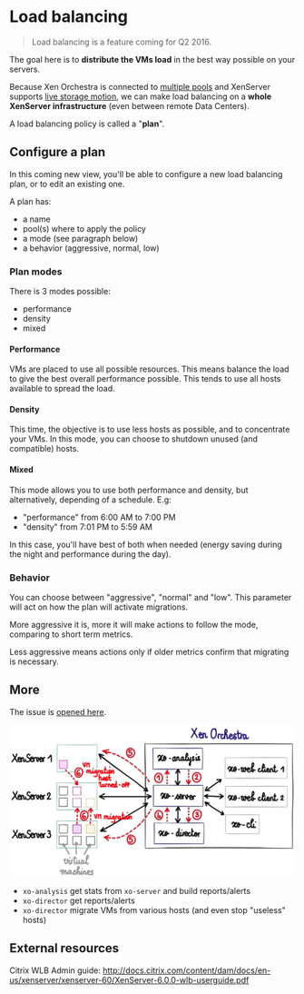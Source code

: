 # Load balancing

> Load balancing is a feature coming for Q2 2016.

The goal here is to **distribute the VMs load** in the best way possible on your servers.

Because Xen Orchestra is connected to [multiple pools](xo-server.md) and XenServer supports [live storage motion](https://www.citrix.com/content/dam/citrix/en_us/documents/products-solutions/storage-xenmotion-live-storage-migration-with-citrix-xenserver.pdf?accessmode=direct), we can make load balancing on a **whole XenServer infrastructure** (even between remote Data Centers).

A load balancing policy is called a "**plan**".

## Configure a plan

In this coming new view, you'll be able to configure a new load balancing plan, or to edit an existing one.

A plan has:

* a name
* pool(s) where to apply the policy
* a mode (see paragraph below)
* a behavior (aggressive, normal, low)

### Plan modes

There is 3 modes possible:

* performance
* density
* mixed

#### Performance

VMs are placed to use all possible resources. This means balance the load to give the best overall performance possible. This tends to use all hosts available to spread the load.

#### Density

This time, the objective is to use less hosts as possible, and to concentrate your VMs. In this mode, you can choose to shutdown unused (and compatible) hosts.

#### Mixed

This mode allows you to use both performance and density, but alternatively, depending of a schedule. E.g:

* "performance" from 6:00 AM to 7:00 PM
* "density" from 7:01 PM to 5:59 AM

In this case, you'll have best of both when needed (energy saving during the night and performance during the day).

### Behavior

You can choose between "aggressive", "normal" and "low". This parameter will act on how the plan will activate migrations.

More aggressive it is, more it will make actions to follow the mode, comparing to short term metrics.

Less aggressive means actions only if older metrics confirm that migrating is necessary.

## More

The issue is [opened here](https://github.com/vatesfr/xo-web/issues/423).

![](loadbalancer.jpg)

* `xo-analysis` get stats from `xo-server` and build reports/alerts
* `xo-director` get reports/alerts
* `xo-director` migrate VMs from various hosts (and even stop "useless" hosts)


## External resources

Citrix WLB Admin guide: http://docs.citrix.com/content/dam/docs/en-us/xenserver/xenserver-60/XenServer-6.0.0-wlb-userguide.pdf